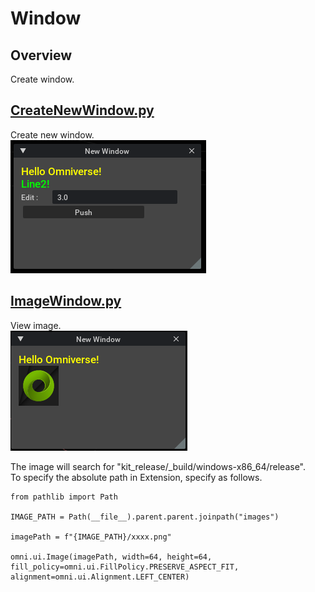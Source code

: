 # Window

## Overview

Create window.    

## [CreateNewWindow.py](./CreateNewWindow.py)    

Create new window.    
![CreateNewWindow.png](./images/CreateNewWindow.png)    

## [ImageWindow.py](./ImageWindow.py)    

View image.     
![ImageWindow.png](./images/ImageWindow.png)    

The image will search for "kit_release/_build/windows-x86_64/release".      
To specify the absolute path in Extension, specify as follows.      

```
from pathlib import Path

IMAGE_PATH = Path(__file__).parent.parent.joinpath("images")

imagePath = f"{IMAGE_PATH}/xxxx.png"

omni.ui.Image(imagePath, width=64, height=64, fill_policy=omni.ui.FillPolicy.PRESERVE_ASPECT_FIT, alignment=omni.ui.Alignment.LEFT_CENTER)

```
